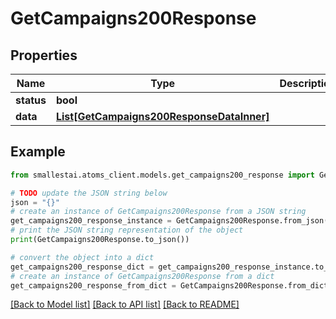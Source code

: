 # GetCampaigns200Response


## Properties

Name | Type | Description | Notes
------------ | ------------- | ------------- | -------------
**status** | **bool** |  | [optional] 
**data** | [**List[GetCampaigns200ResponseDataInner]**](GetCampaigns200ResponseDataInner.md) |  | [optional] 

## Example

```python
from smallestai.atoms_client.models.get_campaigns200_response import GetCampaigns200Response

# TODO update the JSON string below
json = "{}"
# create an instance of GetCampaigns200Response from a JSON string
get_campaigns200_response_instance = GetCampaigns200Response.from_json(json)
# print the JSON string representation of the object
print(GetCampaigns200Response.to_json())

# convert the object into a dict
get_campaigns200_response_dict = get_campaigns200_response_instance.to_dict()
# create an instance of GetCampaigns200Response from a dict
get_campaigns200_response_from_dict = GetCampaigns200Response.from_dict(get_campaigns200_response_dict)
```
[[Back to Model list]](../README.md#documentation-for-models) [[Back to API list]](../README.md#documentation-for-api-endpoints) [[Back to README]](../README.md)


